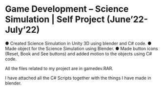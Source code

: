 # Game Development – Science Simulation | Self Project (June’22-July’22)
● Created Science Simulation in Unity 3D using blender and C# code.
● Made object for the Science Simulation using Blender.
● Made button icons (Reset, Book and See buttons) and added motion to the objects using C# code.






All the files related to my project are in gamedev.RAR.



I have attached all the C# Scripts together with the things I have made in blender.

